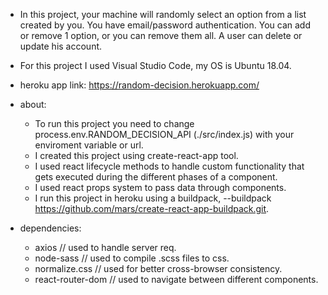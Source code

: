 * In this project, your machine will randomly select an option from a list created by you. You have email/password authentication. You can add or remove 1 option, or you can remove them all. A user can delete or update his account.

* For this project I used Visual Studio Code, my OS is Ubuntu 18.04.
* heroku app link: https://random-decision.herokuapp.com/

* about:
  - To run this project you need to change process.env.RANDOM_DECISION_API (./src/index.js) with your enviroment variable or url. 
  - I created this project using create-react-app tool.
  - I used react lifecycle methods to handle custom functionality that gets executed during the different phases of a component.
  - I used react props system to pass data through components.
  - I run this project in heroku using a buildpack, --buildpack https://github.com/mars/create-react-app-buildpack.git.

* dependencies:
  - axios // used to handle server req.
  - node-sass // used to compile .scss files to css.
  - normalize.css // used for better cross-browser consistency.
  - react-router-dom // used to navigate between different components.
